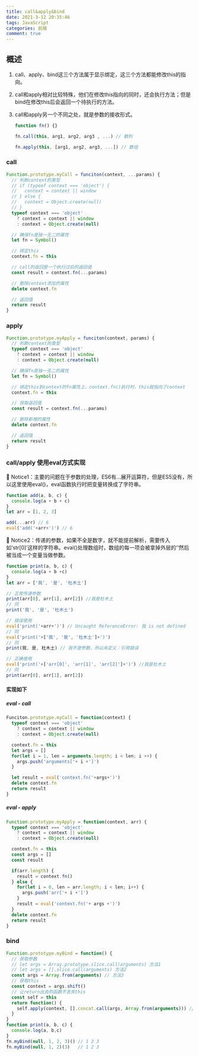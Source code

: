 ```yaml
---
title: call&apply&bind
date: 2021-3-12 20:35:46
tags: JavaScript
categories: 前端
comment: true
---
```

## 概述

1. call、apply、bind这三个方法属于显示绑定，这三个方法都能修改this的指向。
2. call和apply相对比较特殊，他们在修改this指向的同时，还会执行方法；但是bind在修改this后会返回一个待执行的方法。
3. call和apply另一个不同之处，就是参数的接收形式。

    ```js
    function fn() {}

    fn.call(this, arg1, arg2, arg3 , ...) // 散列

    fn.apply(this, [arg1, arg2, arg3, ...]) // 数组
    ```

### call

```js
Function.prototype.myCall = funciton(context, ...params) {
  // 判断context的类型
  // if (typeof context === 'object') {
  //   context = context || window
  // } else {
  //   context = Object.create(null)
  // }
  typeof context === 'object'
    ? context = context || window
    : context = Object.create(null)

  // 确保fn是独一无二的属性
  let fn = Symbol()

  // 绑定this
  context.fn = this

  // call的返回是一个执行过后的返回值
  const result = context.fn(...params)

  // 删除context添加的属性
  delete context.fn

  // 返回值
  return result
}
```

### apply

```js
Function.prototype.myApply = funciton(context, params) {
  // 判断context的类型
  typeof context === 'object'
    ? context = context || window
    : context = Object.create(null)

  // 确保fn是独一无二的属性
  let fn = Symbol()

  // 绑定this到context的fn属性上，context.fn()执行时，this就指向了context
  context.fn = this

  // 获取返回值
  const result = context.fn(...params)

  // 删除新增的属性
  delete context.fn

  // 返回值
  return result  
}
```

### call/apply 使用eval方式实现

🚨 Notice1：主要的问题在于参数的处理，ES6有...展开运算符，但是ES5没有，所以这里使用eval()，eval函数执行时把变量转换成了字符串。

```js
function add(a, b, c) {
  console.log(a + b + c)
}
let arr = [1, 2, 3]

add(...arr) // 6
eval('add('+arr+')') // 6
```

🚨 Notice2：传递的参数，如果不全是数字，就不能提前解析，需要传入如‘str[0]’这样的字符串。eval()处理数组时，数组的每一项会被拿掉外层的‘’然后被当成一个变量当做参数。

```js
function print(a, b, c) {
  console.log(a + b +c)
}
let arr = ['我', '是', '杜木土']

// 正常传递参数
print(arr[0], arr[1], arr[2]) //我是杜木土
// 同
print('我', '是', '杜木土')

// 错误使用
eval('print('+arr+')') // Uncaught ReferenceError: 我 is not defined
// 同
eval('print('+['我', '是', '杜木土']+')')
// 同
print(我, 是, 杜木土) // 我不是参数，所以未定义：引用错误

// 正确使用
eval('print('+['arr[0]', 'arr[1]', 'arr[2]']+')') //我是杜木土
// 同
print(arr[0], arr[1], arr[2]) 
```

#### 实现如下

##### eval - call

```js
Funciton.prototype.myCall = function(context) {
  typeof context === 'object'
    ? context = context || window
    : context = Object.create(null)

  context.fn = this
  let args = []
  for(let i = 1, len = arguments.length; i < len; i ++) {
    args.push('arguments['+ i +']')
  }

  let result = eval('context.fn('+args+')')
  delete context.fn
  return result
} 
```

##### eval - apply

```js
Function.prototype.myApply = function(context, arr) {
  typeof context === 'object'
    ? context = context || window
    : context = Object.create(null)

  context.fn = this
  const args = []
  const result

  if(arr.length) {
    result = context.fn()
  } else {
    for(let i = 0, len = arr.length; i < len; i++) {
      args.push('arr['+ i +']')
    }
    result = eval('context.fn('+ args +')')
  }
  delete context.fn
  return result
}
```

### bind

```js
Function.prototype.myBind = function() {
  // 获取参数
  // let args = Array.prototype.slice.call(arguments) 方法1
  // let args = [].slice.call(arguments) 方法2
  const args = Array.from(arguments) // 方法3
  // 获取this
  const context = args.shift()
  // 让return出去的函数不丢失this
  const self = this
  return function() {
    self.apply(context, [].concat.call(args, Array.from(arguments))) // 考虑bind后的函数传参
  }
}
function print(a, b, c) {
  console.log(a, b,c)
}
fn.myBind(null, 1, 2, 3)() // 1 2 3
fn.myBind(null, 1, 2)(3)   // 1 2 3
```
